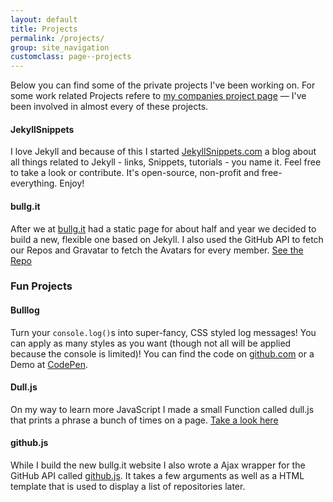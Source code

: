 ```yaml
---
layout: default
title: Projects
permalink: /projects/
group: site_navigation
customclass: page--projects
---
```


Below you can find some of the private projects I've been working on. For some work related Projects refere to <a
href="http://synoa.de/referenzen">my companies project page</a> &mdash; I've been involved in almost every of these
projects.

#### JekyllSnippets
I love Jekyll and because of this I started [JekyllSnippets.com](http://jekyllsnippets.com) a blog about all things related to Jekyll - links, Snippets, tutorials - you name it. Feel free to take a look or contribute. It's open-source, non-profit and free-everything. Enjoy!

#### bullg.it
After we at [bullg.it](http://bullg.it/) had a static page for about half and year we decided to build a new, flexible one based on Jekyll. I also used the GitHub API to fetch our Repos and Gravatar to fetch the Avatars for every member. [See the Repo](https://github.com/bullgit/bullgit.github.io)

### Fun Projects

#### Bulllog
Turn your `console.log()`s into super-fancy, CSS styled log messages! You can apply as many styles as you want (though
not all will be applied because the console is limited)! You can find the code on
[github.com](https://github.com/bullgit/Bulllog) or a Demo at [CodePen](http://codepen.io/kevingimbel/pen/LxdGE).

#### Dull.js
On my way to learn more JavaScript I made a small Function called dull.js that prints a phrase a bunch of times on a page. [Take a look here](http://bullg.it/dull-js/)

#### github.js
While I build the new bullg.it website I also wrote a Ajax wrapper for the GitHub API called [github.js](http://kevingimbel.com/demo/github-js/). It takes a few arguments as well as a HTML template that is used to display a list of repositories later.
